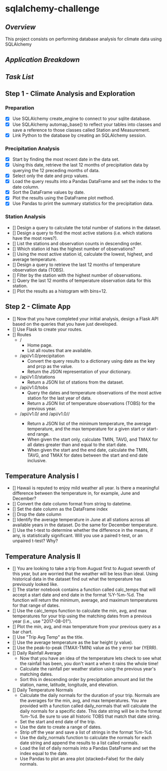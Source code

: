 # sqlalchemy-challenge

## *Overview*

This project consists on performing database analysis for climate data using SQLAlchemy

## *Application Breakdown*

## *Task List*
## Step 1 - Climate Analysis and Exploration
### Preparation
- [X] Use SQLAlchemy create_engine to connect to your sqlite database.
- [X] Use SQLAlchemy automap_base() to reflect your tables into classes and save a reference to those classes called Station and Measurement.
- [X] Link Python to the database by creating an SQLAlchemy session.

### Precipitation Analysis
- [X] Start by finding the most recent date in the data set.
- [X] Using this date, retrieve the last 12 months of precipitation data by querying the 12 preceding months of data.
- [X] Select only the date and prcp values.
- [X] Load the query results into a Pandas DataFrame and set the index to the date column.
- [X] Sort the DataFrame values by date.
- [X] Plot the results using the DataFrame plot method.
- [X] Use Pandas to print the summary statistics for the precipitation data.

### Station Analysis
- [] Design a query to calculate the total number of stations in the dataset.
- [] Design a query to find the most active stations (i.e. which stations have the most rows?).
- [] List the stations and observation counts in descending order.
- [] Which station id has the highest number of observations?
- [] Using the most active station id, calculate the lowest, highest, and average temperature.
- [] Design a query to retrieve the last 12 months of temperature observation data (TOBS).
- [] Filter by the station with the highest number of observations.
- [] Query the last 12 months of temperature observation data for this station.
- [] Plot the results as a histogram with bins=12.

## Step 2 - Climate App
- [] Now that you have completed your initial analysis, design a Flask API based on the queries that you have just developed.
- [] Use Flask to create your routes.
- [] Routes
    - /
        - Home page.
        - List all routes that are available.
    - /api/v1.0/precipitation
        - Convert the query results to a dictionary using date as the key and prcp as the value.
        - Return the JSON representation of your dictionary.
    - /api/v1.0/stations
        - Return a JSON list of stations from the dataset.
    - /api/v1.0/tobs
        - Query the dates and temperature observations of the most active station for the last year of data.
        - Return a JSON list of temperature observations (TOBS) for the previous year.
    - /api/v1.0/<start> and /api/v1.0/<start>/<end>
        - Return a JSON list of the minimum temperature, the average temperature, and the max temperature for a given start or start-end range.
        - When given the start only, calculate TMIN, TAVG, and TMAX for all dates greater than and equal to the start date.
        - When given the start and the end date, calculate the TMIN, TAVG, and TMAX for dates between the start and end date inclusive.

## Temperature Analysis I
- [] Hawaii is reputed to enjoy mild weather all year. Is there a meaningful difference between the temperature in, for example, June and December?
- [] Convert the date column format from string to datetime.
- [] Set the date column as the DataFrame index
- [] Drop the date column
- [] Identify the average temperature in June at all stations across all available years in the dataset. Do the same for December temperature.
- [] Use the t-test to determine whether the difference in the means, if any, is statistically significant. Will you use a paired t-test, or an unpaired t-test? Why?

## Temperature Analysis II
- [] You are looking to take a trip from August first to August seventh of this year, but are worried that the weather will be less than ideal. Using historical data in the dataset find out what the temperature has previously looked like.
- [] The starter notebook contains a function called calc_temps that will accept a start date and end date in the format %Y-%m-%d. The function will return the minimum, average, and maximum temperatures for that range of dates.
- [] Use the calc_temps function to calculate the min, avg, and max temperatures for your trip using the matching dates from a previous year (i.e., use "2017-08-01").
- [] Plot the min, avg, and max temperature from your previous query as a bar chart.
- [] Use "Trip Avg Temp" as the title.
- [] Use the average temperature as the bar height (y value).
- [] Use the peak-to-peak (TMAX-TMIN) value as the y error bar (YERR).
- [] Daily Rainfall Average
    - Now that you have an idea of the temperature lets check to see what the rainfall has been, you don't want a when it rains the whole time!
    - Calculate the rainfall per weather station using the previous year's matching dates.
    - Sort this in descending order by precipitation amount and list the station, name, latitude, longitude, and elevation.
- [] Daily Temperature Normals
    - Calculate the daily normals for the duration of your trip. Normals are the averages for the min, avg, and max temperatures. You are provided with a function called daily_normals that will calculate the daily normals for a specific date. This date string will be in the format %m-%d. Be sure to use all historic TOBS that match that date string.
    - Set the start and end date of the trip.
    - Use the date to create a range of dates.
    - Strip off the year and save a list of strings in the format %m-%d.
    - Use the daily_normals function to calculate the normals for each date string and append the results to a list called normals.
    - Load the list of daily normals into a Pandas DataFrame and set the index equal to the date.
    - Use Pandas to plot an area plot (stacked=False) for the daily normals.
